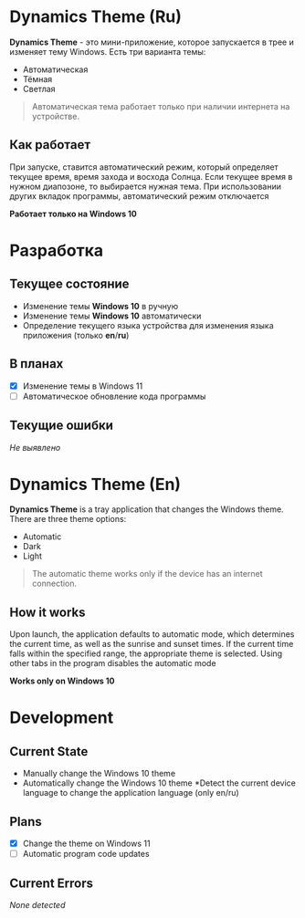 # Dynamics Theme (Ru)
__Dynamics Theme__ - это мини-приложение, которое запускается в трее и изменяет тему Windows. Есть три варианта темы:

* Автоматическая
* Тёмная
* Светлая
> Автоматическая тема работает только при наличии интернета на устройстве.

## Как работает
При запуске, ставится автоматический режим, который определяет текущее время, время захода и восхода Солнца. Если текущее время в нужном диапозоне, то выбирается нужная тема. При использовании других вкладок программы, автоматический режим отключается

**Работает только на Windows 10**

# Разработка
## Текущее состояние
* Изменение темы **Windows 10** в ручную
* Изменение темы **Windows 10** автоматически
* Определение текущего языка устройства для изменения языка приложения (только **en**/**ru**)

## В планах
- [x] Изменение темы в Windows 11
- [ ] Автоматическое обновление кода программы

## Текущие ошибки
_Не выявлено_


# Dynamics Theme (En)
**Dynamics Theme** is a tray application that changes the Windows theme. There are three theme options:

* Automatic
* Dark
* Light
> The automatic theme works only if the device has an internet connection.

## How it works
Upon launch, the application defaults to automatic mode, which determines the current time, as well as the sunrise and sunset times. If the current time falls within the specified range, the appropriate theme is selected. Using other tabs in the program disables the automatic mode

**Works only on Windows 10**

# Development
## Current State
* Manually change the Windows 10 theme
* Automatically change the Windows 10 theme
*Detect the current device language to change the application language (only en/ru)
## Plans
- [x] Change the theme on Windows 11
- [ ] Automatic program code updates
## Current Errors
_None detected_
